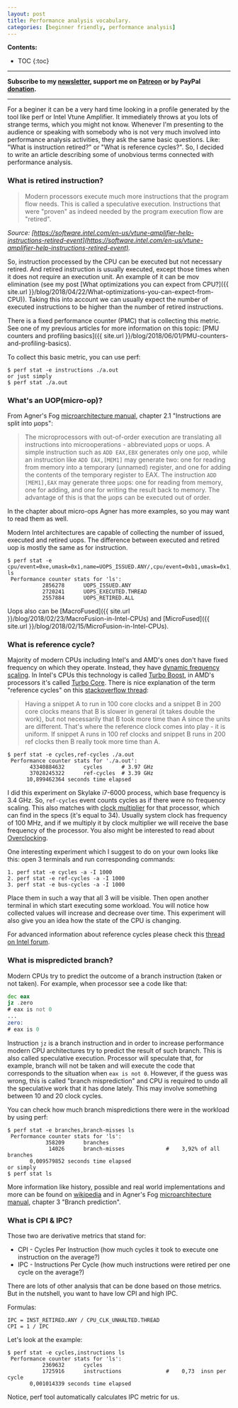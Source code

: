 ```yaml
---
layout: post
title: Performance analysis vocabulary.
categories: [beginner friendly, performance analysis]
---
```


**Contents:**
* TOC
{:toc}

------
**Subscribe to my [newsletter](https://mailchi.mp/4eb73720aafe/easyperf), support me on [Patreon](https://www.patreon.com/dendibakh) or by PayPal [donation](https://www.paypal.com/cgi-bin/webscr?cmd=_donations&business=TBM3NW8TKTT34&currency_code=USD&source=url).**

------

For a beginer it can be a very hard time looking in a profile generated by the tool like perf or Intel Vtune Amplifier. It immediately throws at you lots of strange terms, which you might not know. Whenever I'm presenting to the audience or speaking with somebody who is not very much involved into performance analysis activities, they ask the same basic questions. Like: "What is instruction retired?" or "What is reference cycles?". So, I decided to write an article describing some of unobvious terms connected with performance analysis.

### What is retired instruction?

> Modern processors execute much more instructions that the program flow needs. This is called a speculative execution. Instructions that were "proven" as indeed needed by the program execution flow are "retired".

*Source: [https://software.intel.com/en-us/vtune-amplifier-help-instructions-retired-event](https://software.intel.com/en-us/vtune-amplifier-help-instructions-retired-event).*

So, instruction processed by the CPU can be executed but not necessary retired. And retired instruction is usually executed, except those times when it does not require an execution unit. An example of it can be mov elimination (see my post [What optimizations you can expect from CPU?]({{ site.url }}/blog/2018/04/22/What-optimizations-you-can-expect-from-CPU)). Taking this into account we can usually expect the number of executed instructions to be higher than the number of retired instructions.

There is a fixed performance counter (PMC) that is collecting this metric. See one of my previous articles for more information on this topic: [PMU counters and profiling basics]({{ site.url }}/blog/2018/06/01/PMU-counters-and-profiling-basics).

To collect this basic metric, you can use perf:
```
$ perf stat -e instructions ./a.out
or just simply
$ perf stat ./a.out
```

### What's an UOP(micro-op)?

From Agner's Fog [microarchitecture manual](www.agner.org/optimize/microarchitecture.pdf), chapter 2.1 "Instructions are split into µops":
> The microprocessors with out-of-order execution are translating all instructions into microoperations - abbreviated µops or uops. A simple instruction such as `ADD EAX,EBX` generates only one µop, while an instruction like `ADD EAX,[MEM1]` may generate two: one for reading from memory into a temporary (unnamed) register, and one for adding the contents of the temporary register to EAX. The instruction `ADD [MEM1],EAX` may generate three µops: one for reading from memory, one for adding, and one for writing the result back to memory. The advantage of this is that the µops can be executed out of order.

In the chapter about micro-ops Agner has more examples, so you may want to read them as well. 

Modern Intel architectures are capable of collecting the number of issued, executed and retired uops. The difference between executed and retired uop is mostly the same as for instruction.

```
$ perf stat -e cpu/event=0xe,umask=0x1,name=UOPS_ISSUED.ANY/,cpu/event=0xb1,umask=0x1,name=UOPS_EXECUTED.THREAD/,cpu/event=0xc2,umask=0x1,name=UOPS_RETIRED.ALL/ ls
 Performance counter stats for 'ls':
           2856278      UOPS_ISSUED.ANY                                             
           2720241      UOPS_EXECUTED.THREAD                                        
           2557884      UOPS_RETIRED.ALL
```

Uops also can be [MacroFused]({{ site.url }}/blog/2018/02/23/MacroFusion-in-Intel-CPUs) and [MicroFused]({{ site.url }}/blog/2018/02/15/MicroFusion-in-Intel-CPUs). 

### What is reference cycle?

Majority of modern CPUs including Intel's and AMD's ones don't have fixed frequency on which they operate. Instead, they have [dynamic frequency scaling](https://en.wikipedia.org/wiki/Dynamic_frequency_scaling). In Intel's CPUs this technology is called [Turbo Boost](https://en.wikipedia.org/wiki/Intel_Turbo_Boost), in AMD's processors it's called [Turbo Core](https://en.wikipedia.org/wiki/AMD_Turbo_Core). There is nice explanation of the term "reference cycles" on this [stackoverflow thread](https://stackoverflow.com/questions/43356721/papi-what-does-clock-reference-cycles-mean):
> Having a snippet A to run in 100 core clocks and a snippet B in 200 core clocks means that B is slower in general (it takes double the work), but not necessarily that B took more time than A since the units are different. That's where the reference clock comes into play - it is uniform.
If snippet A runs in 100 ref clocks and snippet B runs in 200 ref clocks then B really took more time than A.

```
$ perf stat -e cycles,ref-cycles ./a.out
 Performance counter stats for './a.out':
       43340884632      cycles		# 3.97 GHz
       37028245322      ref-cycles	# 3.39 GHz
      10,899462364 seconds time elapsed
```

I did this experiment on Skylake i7-6000 process, which base frequency is 3.4 GHz. So, `ref-cycles` event counts cycles as if there were no frequency scaling. This also matches with [clock multiplier](https://en.wikipedia.org/wiki/CPU_multiplier) for that processor, which can find in the specs (it's equal to 34). Usually system clock has frequency of 100 MHz, and if we multiply it by clock multiplier we will receive the base frequency of the processor. You also might be interested to read about [Overclocking](https://en.wikipedia.org/wiki/Overclocking).

One interesting experiment which I suggest to do on your own looks like this: open 3 terminals and run corresponding commands:
```
1. perf stat -e cycles -a -I 1000
2. perf stat -e ref-cycles -a -I 1000
3. perf stat -e bus-cycles -a -I 1000
```
Place them in such a way that all 3 will be visible. Then open another terminal in which start executing some workload. You will notice how collected values will increase and decrease over time. This experiment will also give you an idea how the state of the CPU is changing.

For advanced information about reference cycles please check this [thread on Intel forum](https://software.intel.com/en-us/forums/software-tuning-performance-optimization-platform-monitoring/topic/597903).

### What is mispredicted branch?

Modern CPUs try to predict the outcome of a branch instruction (taken or not taken). For example, when processor see a code like that:
```asm
dec eax
jz .zero
# eax is not 0
...
zero:
# eax is 0
```

Instruction `jz` is a branch instruction and in order to increase performance modern CPU architectures try to predict the result of such branch. This is also called speculative execution. Processor will speculate that, for example, branch will not be taken and will execute the code that corresponds to the situation when `eax is not 0`. However, if the guess was wrong, this is called "branch misprediction" and CPU is required to undo all the speculative work that it has done lately. This may involve something between 10 and 20 clock cycles.

You can check how much branch mispredictions there were in the workload by using perf:
```
$ perf stat -e branches,branch-misses ls
 Performance counter stats for 'ls':
            358209      branches                                                    
             14026      branch-misses             #    3,92% of all branches        
       0,009579852 seconds time elapsed
or simply
$ perf stat ls
```

More information like history, possible and real world implementations and more can be found on [wikipedia](https://en.wikipedia.org/wiki/Branch_predictor) and in Agner's Fog [microarchitecture manual](www.agner.org/optimize/microarchitecture.pdf), chapter 3 "Branch prediction".

### What is CPI & IPC?

Those two are derivative metrics that stand for:
* CPI - Cycles Per Instruction (how much cycles it took to execute one instruction on the average?)
* IPC - Instructions Per Cycle (how much instructions were retired per one cycle on the average?)

There are lots of other analysis that can be done based on those metrics. But in the nutshell, you want to have low CPI and high IPC. 

Formulas:
```
IPC = INST_RETIRED.ANY / CPU_CLK_UNHALTED.THREAD
CPI = 1 / IPC
```

Let's look at the example:

```
$ perf stat -e cycles,instructions ls
 Performance counter stats for 'ls':
           2369632      cycles                                                      
           1725916      instructions              #    0,73  insn per cycle         
       0,001014339 seconds time elapsed
```

Notice, perf tool automatically calculates IPC metric for us.
